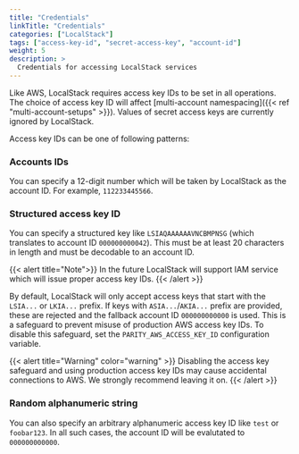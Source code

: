 ```yaml
---
title: "Credentials"
linkTitle: "Credentials"
categories: ["LocalStack"]
tags: ["access-key-id", "secret-access-key", "account-id"]
weight: 5
description: >
  Credentials for accessing LocalStack services
---
```


Like AWS, LocalStack requires access key IDs to be set in all operations.
The choice of access key ID will affect [multi-account namespacing]({{< ref "multi-account-setups" >}}).
Values of secret access keys are currently ignored by LocalStack.

Access key IDs can be one of following patterns:

### Accounts IDs

You can specify a 12-digit number which will be taken by LocalStack as the account ID.
For example, `112233445566`.

### Structured access key ID

You can specify a structured key like `LSIAQAAAAAAVNCBMPNSG` (which translates to account ID `000000000042`).
This must be at least 20 characters in length and must be decodable to an account ID.

{{< alert title="Note">}}
In the future LocalStack will support IAM service which will issue proper access key IDs.
{{< /alert >}}

By default, LocalStack will only accept access keys that start with the `LSIA...` or `LKIA...` prefix.
If keys with `ASIA...`/`AKIA...` prefix are provided, these are rejected and the fallback account ID `000000000000` is used.
This is a safeguard to prevent misuse of production AWS access key IDs.
To disable this safeguard, set the `PARITY_AWS_ACCESS_KEY_ID` configuration variable.

{{< alert title="Warning" color="warning" >}}
Disabling the access key safeguard and using production access key IDs may cause accidental connections to AWS.
We strongly recommend leaving it on.
{{< /alert >}}

### Random alphanumeric string

You can also specify an arbitrary alphanumeric access key ID like `test` or `foobar123`.
In all such cases, the account ID will be evalutated to `000000000000`.
